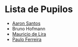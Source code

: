 # Lista de Pupilos

* [Aaron Santos](https://github.com/ifpb/mentorship/blob/master/perfis/pupilos/aaron_santos.md)
* Bruno Hofmann
* [Mauricio de Lira](https://github.com/ifpb/mentorship/blob/master/perfis/pupilos/mauricio_de_lira.md)
* [Paulo Ferreira](https://github.com/ifpb/mentorship/blob/master/perfis/pupilos/paulo_ferreira.md)